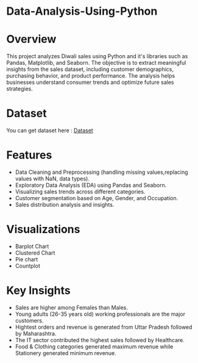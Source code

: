 # Data-Analysis-Using-Python

# Overview 
This project analyzes Diwali sales using Python and it's libraries such as Pandas, Matplotlib, and Seaborn. The objective is to extract meaningful insights from the sales dataset, including customer demographics, purchasing behavior, and product performance. The analysis helps businesses understand consumer trends and optimize future sales strategies.

# Dataset 
You can get dataset here : [Dataset](https://github.com/Rohitpatil1304/Data-Analysis-Using-Python/blob/main/Diwali%20Sales%20Dataset.csv)

# Features
- Data Cleaning and Preprocessing (handling missing values,replacing values with NaN, data types).
- Exploratory Data Analysis (EDA) using Pandas and Seaborn.
- Visualizing sales trends across different categories.
- Customer segmentation based on Age, Gender, and Occupation.
- Sales distribution analysis and insights.

# Visualizations 
- Barplot Chart
- Clustered Chart
- Pie chart
- Countplot

# Key Insights
- Sales are higher among Females than Males.
- Young adults (26-35 years old) working professionals are the major customers.
- Hightest orders and revenue is generated from Uttar Pradesh followed by Maharashtra.
- The IT sector contributed the highest sales followed by Healthcare.
- Food & Clothing categories generated maximum revenue while Stationery generated minimum revenue.


